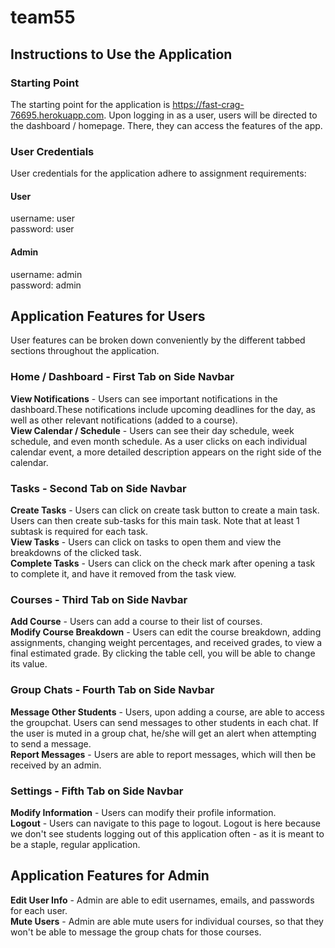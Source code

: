# team55

## Instructions to Use the Application

### Starting Point
The starting point for the application is https://fast-crag-76695.herokuapp.com. Upon logging in as a user, users will be directed to the dashboard / homepage. There, they can access the features of the app.

### User Credentials
User credentials for the application adhere to assignment requirements:

#### User
username: user \
password: user

#### Admin
username: admin \
password: admin

## Application Features for Users

User features can be broken down conveniently by the different tabbed sections throughout the application.

### Home / Dashboard - First Tab on Side Navbar
**View Notifications** - Users can see important notifications in the dashboard.These notifications include upcoming deadlines for the day, as well as other relevant notifications (added to a course). \
**View Calendar / Schedule** - Users can see their day schedule, week schedule, and even month schedule. As a user clicks on each individual calendar event, a more detailed description appears on the right side of the calendar.

### Tasks - Second Tab on Side Navbar
**Create Tasks** - Users can click on create task button to create a main task. Users can then create sub-tasks for this main task. Note that at least 1 subtask is required for each task. \
**View Tasks** - Users can click on tasks to open them and view the breakdowns of the clicked task. \
**Complete Tasks** - Users can click on the check mark after opening a task to complete it, and have it removed from the task view.

### Courses - Third Tab on Side Navbar
**Add Course** - Users can add a course to their list of courses. \
**Modify Course Breakdown** - Users can edit the course breakdown, adding assignments, changing weight percentages, and received grades, to view a final estimated grade. By clicking the table cell, you will be able to change its value.

### Group Chats - Fourth Tab on Side Navbar
**Message Other Students** - Users, upon adding a course, are able to access the groupchat. Users can send messages to other students in each chat. If the user is muted in a group chat, he/she will get an alert when attempting to send a message.  \
**Report Messages** - Users are able to report messages, which will then be received by an admin.

### Settings - Fifth Tab on Side Navbar
**Modify Information** - Users can modify their profile information. \
**Logout** - Users can navigate to this page to logout. Logout is here because we don't see students logging out of this application often - as it is meant to be a staple, regular application.

## Application Features for Admin
**Edit User Info** - Admin are able to edit usernames, emails, and passwords for each user. \
**Mute Users** - Admin are able mute users for individual courses, so that they won't be able to message the group chats for those courses.
